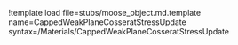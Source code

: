 !template load file=stubs/moose_object.md.template name=CappedWeakPlaneCosseratStressUpdate syntax=/Materials/CappedWeakPlaneCosseratStressUpdate